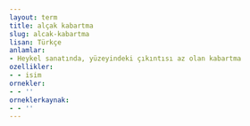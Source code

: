 ```yaml
---
layout: term
title: alçak kabartma
slug: alcak-kabartma
lisan: Türkçe
anlamlar:
- Heykel sanatında, yüzeyindeki çıkıntısı az olan kabartma
ozellikler:
- - isim
ornekler:
- - ''
orneklerkaynak:
- - ''
---
```

